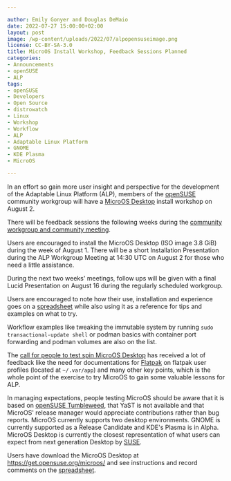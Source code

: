 ```yaml
---

author: Emily Gonyer and Douglas DeMaio
date: 2022-07-27 15:00:00+02:00
layout: post
image: /wp-content/uploads/2022/07/alpopensuseimage.png
license: CC-BY-SA-3.0
title: MicroOS Install Workshop, Feedback Sessions Planned
categories:
- Announcements
- openSUSE
- ALP
tags:
- openSUSE
- Developers
- Open Source
- distrowatch
- Linux
- Workshop
- Workflow
- ALP
- Adaptable Linux Platform
- GNOME
- KDE Plasma
- MicroOS

---
```


In an effort so gain more user insight and perspective for the development of the Adaptable Linux Platform (ALP), members of the [openSUSE](https://www.opensuse.org/) community workgroup will have a [MicroOS Desktop](https://get.opensuse.org/microos/) install workshop on August 2.

There will be feedback sessions the following weeks during the [community workgroup and community meeting](https://etherpad.opensuse.org/p/weeklymeeting).

Users are encouraged to install the MicroOS Desktop (ISO image 3.8 GiB) during the week of August 1. There will be a short Installation Presentation during the ALP Workgroup Meeting at 14:30 UTC on August 2 for those who need a little assistance. 

During the next two weeks' meetings, follow ups will be given with a final Lucid Presentation on August 16 during the regularly scheduled workgroup. 

Users are encouraged to note how their use, installation and experience goes on a [spreadsheet](https://docs.google.com/spreadsheets/d/1AGKijKpKiJCB616-bHVoNQuhWHpQLHPWCb3m1p6gXPc/edit?usp=sharing) while also using it as a reference for tips and examples on what to try.

Workflow examples like tweaking the immutable system by running `sudo transactional-update shell` or podman basics with container port forwarding and podman volumes are also on the list.

The [call for people to test spin MicroOS Desktop](https://news.opensuse.org/2022/07/19/microos-desktop-use-to-help-with-alp-feedback/) has received a lot of feedback like the need for documentations for [Flatpak](https://flatpak.org/) on flatpak user profiles (located at `~/.var/app`) and many other key points, which is the whole point of the exercise to try MicroOS to gain some valuable lessons for ALP.

In managing expectations, people testing MicroOS should be aware that it is based on [openSUSE Tumbleweed](https://get.opensuse.org/tumbleweed/), that YaST is not available and that MicroOS' release manager would appreciate contributions rather than bug reports. MicroOS currently supports two desktop environments. GNOME is currently supported as a Release Candidate and KDE's Plasma is in Alpha. MicroOS Desktop is currently the closest representation of what users can expect from next generation Desktop by [SUSE](https://www.suse.com/).

Users have download the MicroOS Desktop at <https://get.opensuse.org/microos/> and see instructions and record comments on the [spreadsheet](https://docs.google.com/spreadsheets/d/1AGKijKpKiJCB616-bHVoNQuhWHpQLHPWCb3m1p6gXPc/edit?usp=sharing).

<meta name="openSUSE, Tumbleweed, Developers, sysadmin, user, Open Source, rolling release, gamers, superuser, distrowatch, hacker, Linux, Kernel, ALP, openSUSE, support" content="HTML,CSS,XML,JavaScript">
